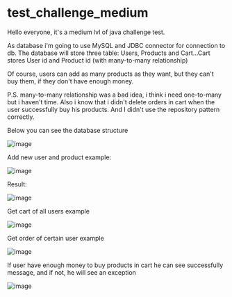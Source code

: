 # test_challenge_medium

Hello everyone, it's a medium lvl of java challenge test.

As database i'm going to use MySQL and JDBC connector for connection to db.
The database will store three table: Users, Products and Cart...Cart stores User id and Product id (with many-to-many relationship)

Of course, users can add as many products as they want, but they can't buy them, if they don't have enough money.

P.S. many-to-many relationship was a bad idea, i think i need one-to-many but i haven't time. Also i know that i didn't delete orders in
cart when the user successfully buy his products. And I didn't use the repository pattern correctly.

Below you can see the database structure


![image](https://user-images.githubusercontent.com/53920825/180607311-2ec2f604-9f32-4bb4-9da7-d918a4ffadc6.png)


Add new user and product example:


![image](https://user-images.githubusercontent.com/53920825/180607730-9178ba7c-5662-4795-b961-6af839583909.png)

Result:


![image](https://user-images.githubusercontent.com/53920825/180607736-3ddfe613-30b4-40fc-9cee-f950d6444319.png)


Get cart of all users example


![image](https://user-images.githubusercontent.com/53920825/180607878-116c9445-940c-46b0-8e76-5db427d781c6.png)


Get order of certain user example


![image](https://user-images.githubusercontent.com/53920825/180607912-07d937f5-1ed8-4295-a856-1796f25e7e3f.png)


If user have enough money to buy products in cart he can see successfully message, and if not, he will see an exception


![image](https://user-images.githubusercontent.com/53920825/180609242-afd4d87d-19d1-4137-a8f1-3b24e99f401c.png)
